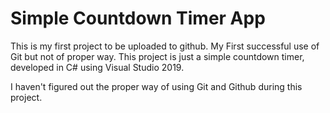 # Simple Countdown Timer App
This is my first project to be uploaded to github. My First successful use of Git but not of proper way. This project is just a simple countdown timer, developed in C# using Visual Studio 2019.

I haven't figured out the proper way of using Git and Github during this project.
